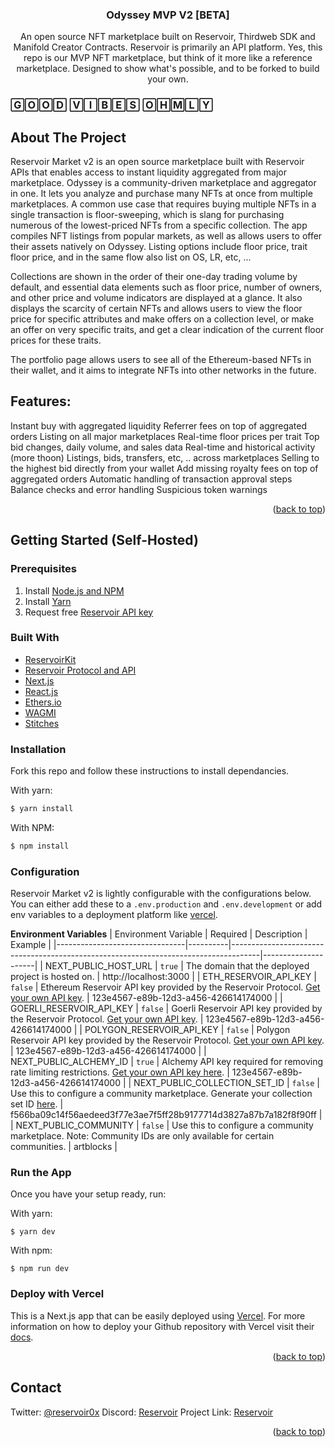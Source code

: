 <h3 align="center">Odyssey MVP V2 [BETA]</h3>
  <p align="center">
An open source NFT marketplace built on Reservoir, Thirdweb SDK and Manifold Creator Contracts. Reservoir is primarily an API platform. Yes, this repo is our MVP NFT marketplace, but think of it more like a reference marketplace. Designed to show what's possible, and to be forked to build your own.

<h3>🄶🄾🄾🄳 🅅🄸🄱🄴🅂 🄾🄷🄼🄻🅈</h3>

<!-- ABOUT THE PROJECT -->

## About The Project

Reservoir Market v2 is an open source marketplace built with Reservoir APIs that enables access to instant liquidity aggregated from major marketplace. Odyssey is a community-driven marketplace and aggregator in one. It lets you analyze and purchase many NFTs at once from multiple marketplaces. A common use case that requires buying multiple NFTs in a single transaction is floor-sweeping, which is slang for purchasing numerous of the lowest-priced NFTs from a specific collection. The app compiles NFT listings from popular markets, as well as allows users to offer their assets natively on Odyssey. Listing options include floor price, trait floor price, and in the same flow also list on OS, LR, etc, ...

Collections are shown in the order of their one-day trading volume by default, and essential data elements such as floor price, number of owners, and other price and volume indicators are displayed at a glance. It also displays the scarcity of certain NFTs and allows users to view the floor price for specific attributes and make offers on a collection level, or make an offer on very specific traits, and get a clear indication of the current floor prices for these traits. 

The portfolio page allows users to see all of the Ethereum-based NFTs in their wallet, and it aims to integrate NFTs into other networks in the future.

## Features:

Instant buy with aggregated liquidity
Referrer fees on top of aggregated orders
Listing on all major marketplaces
Real-time floor prices per trait
Top bid changes, daily volume, and sales data
Real-time and historical activity (more thoon)
Listings, bids, transfers, etc, .. across marketplaces
Selling to the highest bid directly from your wallet
Add missing royalty fees on top of aggregated orders
Automatic handling of transaction approval steps
Balance checks and error handling
Suspicious token warnings

<p align="right">(<a href="#top">back to top</a>)</p>

<!-- GETTING STARTED -->

## Getting Started (Self-Hosted)

### Prerequisites

1. Install [Node.js and NPM](https://docs.npmjs.com/downloading-and-installing-node-js-and-npm)
2. Install [Yarn](https://classic.yarnpkg.com/en/docs/install)
3. Request free [Reservoir API key](https://reservoir.tools/request-api-key)

### Built With

- [ReservoirKit](https://docs.reservoir.tools/docs/reservoir-kit)
- [Reservoir Protocol and API](https://reservoirprotocol.github.io/)
- [Next.js](https://nextjs.org/)
- [React.js](https://reactjs.org/)
- [Ethers.io](https://ethers.io/)
- [WAGMI](https://wagmi.sh/)
- [Stitches](https://stitches.dev/docs/variants)

### Installation

Fork this repo and follow these instructions to install dependancies.

With yarn:

```bash
$ yarn install
```

With NPM:

```bash
$ npm install
```

### Configuration

Reservoir Market v2 is lightly configurable with the configurations below. You can either add these to a `.env.production` and `.env.development` or add env variables to a deployment platform like [vercel](https://vercel.com/).

**Environment Variables**
| Environment Variable | Required | Description | Example |
|--------------------------------|----------|-------------------------------------------------------------------------------------|---------------------|
| NEXT_PUBLIC_HOST_URL | `true` | The domain that the deployed project is hosted on. | http://localhost:3000 |
| ETH_RESERVOIR_API_KEY | `false` | Ethereum Reservoir API key provided by the Reservoir Protocol. [Get your own API key](https://reservoir.tools/request-api-key). | 123e4567-e89b-12d3-a456-426614174000 |
| GOERLI_RESERVOIR_API_KEY | `false` | Goerli Reservoir API key provided by the Reservoir Protocol. [Get your own API key](https://reservoir.tools/request-api-key). | 123e4567-e89b-12d3-a456-426614174000 |
| POLYGON_RESERVOIR_API_KEY | `false` | Polygon Reservoir API key provided by the Reservoir Protocol. [Get your own API key](https://reservoir.tools/request-api-key). | 123e4567-e89b-12d3-a456-426614174000 |
| NEXT_PUBLIC_ALCHEMY_ID | `true` | Alchemy API key required for removing rate limiting restrictions. [Get your own API key here](https://docs.alchemy.com/alchemy/introduction/getting-started#1.create-an-alchemy-key). | 123e4567-e89b-12d3-a456-426614174000 |
| NEXT_PUBLIC_COLLECTION_SET_ID | `false` | Use this to configure a community marketplace. Generate your collection set ID [here](https://docs.reservoir.tools/reference/postcollectionssetsv1). | f566ba09c14f56aedeed3f77e3ae7f5ff28b9177714d3827a87b7a182f8f90ff |
| NEXT_PUBLIC_COMMUNITY | `false` | Use this to configure a community marketplace. Note: Community IDs are only available for certain communities. | artblocks |

### Run the App

Once you have your setup ready, run:

With yarn:

    $ yarn dev

With npm:

    $ npm run dev

### Deploy with Vercel

This is a Next.js app that can be easily deployed using [Vercel](https://vercel.com/). For more information on how to deploy your Github repository with Vercel visit their [docs](https://vercel.com/docs/concepts/projects/overview).

<p align="right">(<a href="#top">back to top</a>)</p>

<!-- CONTACT -->

## Contact

Twitter: [@reservoir0x](https://twitter.com/reservoir0x)
Discord: [Reservoir](https://discord.gg/j5K9fESNwh)
Project Link: [Reservoir](https://reservoirprotocol.github.io/)

<p align="right">(<a href="#top">back to top</a>)</p>
